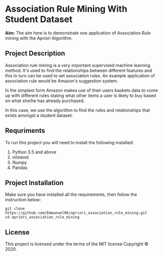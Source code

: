# Association Rule Mining With Student Dataset

**Aim:** The aim here is to demonstrate one application of Association Rule mining with the Apriori Algorithm.

## Project Description

Association rule mining is a very important supervised machine learning method. It's used to find the relationships between different features and this in turn can be used to set association rules. An example application of association rule would be Amazon's suggestion system.

In the simplest form Amazon makes use of their users baskets data to come up with different rules stating what other items a user is likely to buy based on what she/he has already purchased.

In this case, we use the algorithm to find the rules and relationships that exists amongst a student dataset.

## Requriments

To run this project you will need to install the following installed:

1. Python 3.5 and above
2. mlxtend
3. Numpy
4. Pandas

## Project Installation

Make sure you have installed all the requirements, then follow the instruction below:

    git clone https://github.com/Emmanuel96/apriori_association_rule_mining.git
    cd apriori_association_rule_mining

## License

This project is licensed under the terms of the MIT license Copyright &copy; 2020.
